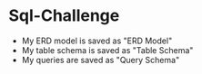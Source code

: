 # Sql-Challenge
- My ERD model is saved as "ERD Model" 
- My table schema is saved as "Table Schema"
- My queries are saved as "Query Schema"

